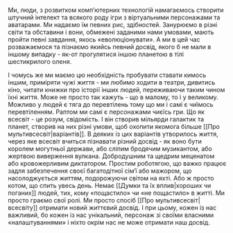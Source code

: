 ---
---

Ми, люди, з розвитком комп’ютерних технологій намагаємось створити штучний інтелект та всякого роду ігри з віртуальними персонажами та аватарами. Ми надаємо їм певних рис, здібностей. Занурюємо в різні світи та обставини і вони, обмежені заданими нами умовами, мають пройти певні завдання, якось «еволюціонувати». А ми в цей час розважаємося та пізнаємо якийсь певний досвід, якого б не мали в іншому випадку - як-от прогулятися іншою планетою в тілі шестикрилого оленя. 

І чомусь же ми маємо цю необхідність пробувати ставати кимось іншим, приміряти чужі життя - ми любимо ходити в театри, дивитись кіно, читати книжки про історії інших людей, переживаючи таким чином їхні життя. Може не просто так кажуть - що в малому, то і у великому. Можливо у людей є тяга до перевтілень тому що ми і самі є чиїмось перевтіленням. Раптом ми самі є персонажами чиєїсь гри. Що як всесвіт - це розум, свідомість. І він створив мільярди галактик та планет, створив на них різні умови, щоб охопити якомога більше [[Про мультивсесвіт|варіантів]]. В деяких із цих варіантів утворилось життя, через яке всесвіт вчиться пізнавати різний досвід - як воно бути королем могутньої держави, або сліпим бродячим музикантом, або жертвою виверження вулкана. Добродушним та щедрим меценатом або кровожерливим диктатором. Простим роботягою, що важко працює задля забезпечення своєї багатодітної сім‘ї або мажором, що насолоджується життям, подорожуючи світом на яхті. Або ж просто котом, що спить увесь день. Немає [[Думки та їх вплив|хороших чи поганих]] людей, тих, кому «пощастило» чи «не пощастило» в житті. Ми просто граємо свої ролі. Ми просто спосіб [[Про мультивсесвіт|всесвіту]] отримати новий життєвий досвід. І при цьому, кожен із нас важливий, бо кожен із нас унікальний, персонаж зі своїми власними «налаштуваннями» і ніхто окрім нас не може отримати наш досвід.